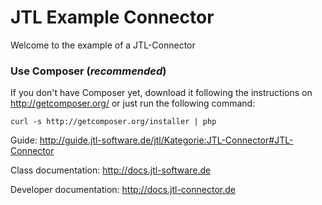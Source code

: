 JTL Example Connector
=====================

Welcome to the example of a JTL-Connector

### Use Composer (*recommended*)

If you don't have Composer yet, download it following the instructions on
http://getcomposer.org/ or just run the following command:

    curl -s http://getcomposer.org/installer | php
    
Guide: http://guide.jtl-software.de/jtl/Kategorie:JTL-Connector#JTL-Connector

Class documentation: http://docs.jtl-software.de

Developer documentation: http://docs.jtl-connector.de
